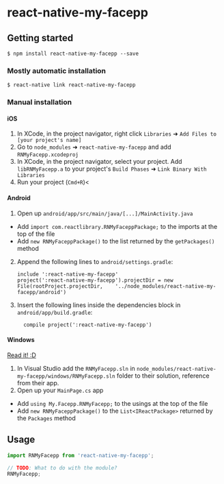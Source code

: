 
# react-native-my-facepp

## Getting started

`$ npm install react-native-my-facepp --save`

### Mostly automatic installation

`$ react-native link react-native-my-facepp`

### Manual installation


#### iOS

1. In XCode, in the project navigator, right click `Libraries` ➜ `Add Files to [your project's name]`
2. Go to `node_modules` ➜ `react-native-my-facepp` and add `RNMyFacepp.xcodeproj`
3. In XCode, in the project navigator, select your project. Add `libRNMyFacepp.a` to your project's `Build Phases` ➜ `Link Binary With Libraries`
4. Run your project (`Cmd+R`)<

#### Android

1. Open up `android/app/src/main/java/[...]/MainActivity.java`
  - Add `import com.reactlibrary.RNMyFaceppPackage;` to the imports at the top of the file
  - Add `new RNMyFaceppPackage()` to the list returned by the `getPackages()` method
2. Append the following lines to `android/settings.gradle`:
  	```
  	include ':react-native-my-facepp'
  	project(':react-native-my-facepp').projectDir = new File(rootProject.projectDir, 	'../node_modules/react-native-my-facepp/android')
  	```
3. Insert the following lines inside the dependencies block in `android/app/build.gradle`:
  	```
      compile project(':react-native-my-facepp')
  	```

#### Windows
[Read it! :D](https://github.com/ReactWindows/react-native)

1. In Visual Studio add the `RNMyFacepp.sln` in `node_modules/react-native-my-facepp/windows/RNMyFacepp.sln` folder to their solution, reference from their app.
2. Open up your `MainPage.cs` app
  - Add `using My.Facepp.RNMyFacepp;` to the usings at the top of the file
  - Add `new RNMyFaceppPackage()` to the `List<IReactPackage>` returned by the `Packages` method


## Usage
```javascript
import RNMyFacepp from 'react-native-my-facepp';

// TODO: What to do with the module?
RNMyFacepp;
```
  